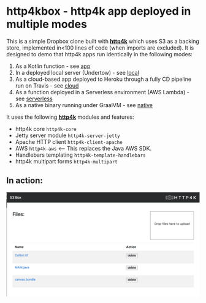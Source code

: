 # http4kbox - http4k app deployed in multiple modes 

This is a simple Dropbox clone built with [**http4k**](https://http4k.org) which uses S3 as a backing store, implemented in<100 lines of code (when imports are excluded). It is designed to demo that http4k apps run identically in the following modes:

1. As a Kotlin function - see [app](./app)
1. In a deployed local server (Undertow) - see [local](./local)
1. As a cloud-based app deployed to Heroku through a fully CD pipeline run on Travis - see [cloud](./cloud)
1. As a function deployed in a Serverless environment (AWS Lambda) - see [serverless](./serverless)
1. As a native binary running under GraalVM - see [native](./native)

It uses the following [**http4k**](https://http4k.org) modules and features:

- http4k core `http4k-core`
- Jetty server module `http4k-server-jetty`
- Apache HTTP client `http4k-client-apache`
- AWS `http4k-aws` <-- This replaces the Java AWS SDK.
- Handlebars templating `http4k-template-handlebars`
- http4k multipart forms `http4k-multipart`

## In action:

<img src="https://github.com/daviddenton/http4k-demo-s3box/raw/master/screenshot.png"/>
